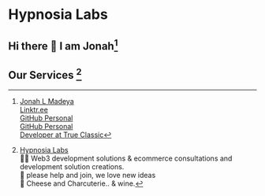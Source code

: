 # Hypnosia Labs

## Hi there 👋 I am Jonah[^1]
## Our Services [^2]

[^1]: [Jonah L Madeya](https://www.jonahlmadeya.com)  
  [Linktr.ee](https://linktr.ee/jonahlmadeya)  
  [GitHub Personal](https://github.com/thecoolagency)  
  [GitHub Personal](https://github.com/jonahtc)  
  [Developer at True Classic](https://trueclassictees.com/)  
  
[^2]: [Hypnosia Labs](https://hypnosialabs.com/)  
🙋‍♀️ Web3 development solutions & ecommerce consultations and development solution creations.  
🌈 please help and join, we love new ideas  
🍿 Cheese and Charcuterie.. & wine.  
